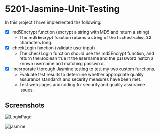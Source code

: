 # 5201-Jasmine-Unit-Testing

In this project I have implemented the following:
- [x] md5Encrypt function (encrypt a string with MD5 and return a string)
    * The md5Encrypt function returns a string of the hashed value, 32 characters long.
- [x] checkLogin function (validate user input)
    * The checkLogin function should use the md5Encrypt function, and return the Boolean true if the username and the password match a known username and matching password.
- [x] Incorporate thorough Jasmine testing to test my two custom functions.
    * Evaluate test results to determine whether appropriate quality assurance standards and security measures have been met.
    * Test web pages and coding for security and quality assurance issues.


## Screenshots

![LoginPage](https://user-images.githubusercontent.com/58306478/119189322-e9091e80-ba49-11eb-8440-336ce7ba3f34.png)

![jasmine](https://user-images.githubusercontent.com/58306478/119189397-06d68380-ba4a-11eb-822f-3644e2706ad8.png)



